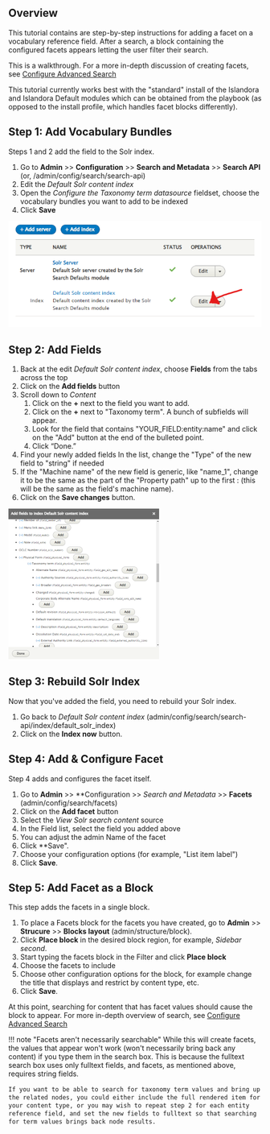 ## Overview
This tutorial contains are step-by-step instructions for adding a facet on a vocabulary reference field. After a search, a block containing the configured facets appears letting the user filter their search.

This is a walkthrough. For a more in-depth discussion of creating facets, see [Configure Advanced Search](advanced-search.md)

This tutorial currently works best with the "standard" install of the Islandora and Islandora Default modules which can be obtained from the playbook (as opposed to the install profile, which handles facet blocks differently). 

## Step 1: Add Vocabulary Bundles

Steps 1 and 2 add the field to the Solr index.

1. Go to **Admin**  >> **Configuration** >> **Search and Metadata** >> **Search API** (or, /admin/config/search/search-api)
1. Edit the *Default Solr content index*
1. Open the *Configure the Taxonomy term datasource* fieldset, choose the vocabulary bundles you want to add to be indexed
1. Click **Save**

![Screenshot of the Search API page with pointer to the Edit button](../assets/facet_on_vocabulary_reference_fields_EDIT_Click.png)

## Step 2: Add Fields

1. Back at the edit *Default Solr content index*, choose **Fields** from the tabs across the top
1. Click on the **Add fields** button
1. Scroll down to *Content*
   1. Click on the **+** next to the field you want to add.
   1. Click on the **+** next to "Taxonomy term". A bunch of subfields will appear.     
   1. Look for the field that contains "YOUR_FIELD:entity:name" and click on the "Add" button at the end of the bulleted point.
   1. Click “Done.”
1. Find your newly added fields In the list, change the "Type" of the new field to "string" if needed
1. If the "Machine name" of the new field is generic, like "name_1", change it to be the same as the part of the "Property path" up to the first : (this will be the same as the field's machine name).
1. Click on the **Save changes** button.

![Screenshot of the Add fields menu with terms expanded](../assets/facet_on_vocabulary_reference_fields_add_fields.png)

## Step 3: Rebuild Solr Index

Now that you've added the field, you need to rebuild your Solr index. 

1. Go back to *Default Solr content index* (admin/config/search/search-api/index/default_solr_index)
1. Click on the **Index now** button.

## Step 4: Add & Configure Facet
Step 4 adds and configures the facet itself. 

1. Go to **Admin**  >> **Configuration >> *Search and Metadata* >> **Facets** (admin/config/search/facets)
1. Click on the **Add facet** button
1. Select the *View Solr search content* source
1. In the Field list, select the field you added above
1. You can adjust the admin Name of the facet
1. Click **Save".
1. Choose your configuration options (for example, "List item label") 
1. Click **Save**.

## Step 5: Add Facet as a Block
This step adds the facets in a single block.

1. To place a Facets block for the facets you have created, go to **Admin** >> **Strucure** >> **Blocks layout** (admin/structure/block).  
1. Click **Place block** in the desired block region, for example, *Sidebar second*.  
1. Start typing the facets block in the Filter and click **Place block** 
1. Choose the facets to include
1. Choose other configuration options for the block, for example change the title that displays and restrict by content type, etc. 
1. Click **Save**.

At this point, searching for content that has facet values should cause the block to appear. For more in-depth overview of search, see [Configure Advanced Search](advanced-search.md)

!!! note "Facets aren't necessarily searchable" 
    While this will create facets, the values that appear won't work (won't necessarily bring back any content) if you type them in the search box. This is because the fulltext search box uses only fulltext fields, and facets, as mentioned above, requires string fields. 
    
    If you want to be able to search for taxonomy term values and bring up the related nodes, you could either include the full rendered item for your content type, or you may wish to repeat step 2 for each entity reference field, and set the new fields to fulltext so that searching for term values brings back node results. 

